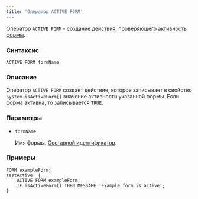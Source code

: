 ```yaml
---
title: 'Оператор ACTIVE FORM'
---
```


Оператор `ACTIVE FORM` - создание [действия](Actions.md), проверяющего [активность](Activity_ACTIVE.md) [формы](Forms.md).

### Синтаксис

    ACTIVE FORM formName

### Описание

Оператор `ACTIVE FORM` создает действие, которое записывает в свойство `System.isActiveForm[]` значение активности указанной формы. Если форма активна, то записывается `TRUE`.

### Параметры

- `formName`

    Имя формы. [Составной идентификатор](IDs.md#cid-broken).

### Примеры

```lsf
FORM exampleForm;
testActive  {
    ACTIVE FORM exampleForm;
    IF isActiveForm() THEN MESSAGE 'Example form is active';
}
```
